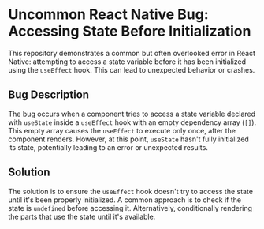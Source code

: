 # Uncommon React Native Bug: Accessing State Before Initialization

This repository demonstrates a common but often overlooked error in React Native: attempting to access a state variable before it has been initialized using the `useEffect` hook.  This can lead to unexpected behavior or crashes.

## Bug Description

The bug occurs when a component tries to access a state variable declared with `useState` inside a `useEffect` hook with an empty dependency array (`[]`). This empty array causes the `useEffect` to execute only once, after the component renders.  However, at this point, `useState` hasn't fully initialized its state, potentially leading to an error or unexpected results.

## Solution

The solution is to ensure the `useEffect` hook doesn't try to access the state until it's been properly initialized. A common approach is to check if the state is `undefined` before accessing it.  Alternatively, conditionally rendering the parts that use the state until it's available.